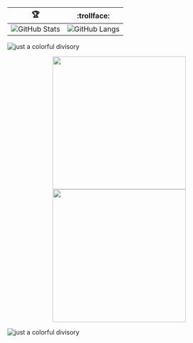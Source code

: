 | :trophy:                                    | :trollface:                   |
|--------------------------------------------------|---------------------------------------|
| ![GitHub Stats](https://github-readme-stats.vercel.app/api?username=FlavioGabrielB&show_icons=true&theme=aura) | ![GitHub Langs](https://github-readme-stats.vercel.app/api/top-langs/?username=FlavioGabrielB&theme=aura) |

![just a colorful divisory](https://i.imgur.com/waxVImv.png)

<div align="center">
  <img src="https://media.giphy.com/media/FKGqMd25QoAY1J51LM/giphy.gif" width="300" margin-right="100"/>
  <img src="https://media.giphy.com/media/OW6k0ykmVXK5f98hxT/giphy.gif" width="300"/>
</div>

![just a colorful divisory](https://i.imgur.com/waxVImv.png)
